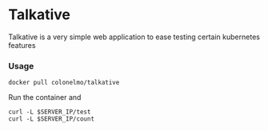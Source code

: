 # Talkative
Talkative is a very simple web application to ease testing certain kubernetes features

### Usage
```
docker pull colonelmo/talkative
```
Run the container and 
```
curl -L $SERVER_IP/test
curl -L $SERVER_IP/count
```

